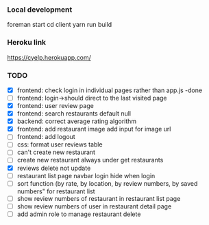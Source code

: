 ### Local development
foreman start 
cd client
yarn run build

### Heroku link
https://cyelp.herokuapp.com/


### TODO
- [x] frontend: check login in individual pages rather than app.js -done
- [ ] frontend: login->should direct to the last visited page 
- [x] frontend: user review page 
- [x] frontend: search restaurants default null 
- [x] backend: correct average rating algorithm
- [x] frontend: add restaurant image add input for image url
- [ ] frontend: add logout
- [ ] css: format user reviews table 
- [ ] can't create new restaurant
- [ ] create new restaurant always under get restaurants
- [x] reviews delete not update
- [ ] restaurant list page navbar login hide when login
- [ ] sort function (by rate, by location, by review numbers, by saved numbers" for restaurant list
- [ ] show review numbers of restaurant in restaurant list page
- [ ] show review numbers of user in restaurant detail page
- [ ] add admin role to manage restaurant delete
